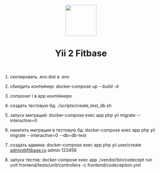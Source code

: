 <p align="center">
    <a href="https://github.com/yiisoft" target="_blank">
        <img src="https://avatars0.githubusercontent.com/u/993323" height="100px">
    </a>
    <h1 align="center">Yii 2 Fitbase</h1>
    <br>
</p>


1) скопировать .env.dist в .env

2) сбилдить контейнер:
    docker-compose up --build -d

3) composer i в app контейнере

4) создать тестовую бд:
    ./scripts/create_test_db.sh

5) запуск миграций:
   docker-compose exec app php yii migrate --interactive=0

6) накатить миграции в тестовую бд:
docker-compose exec app php yii migrate --interactive=0 --db=db-test

7) создать админа:
   docker-compose exec app php yii user/create admin@fitbase.ru admin 123456

8) запуск тестов:
docker-compose exec app ./vendor/bin/codecept run unit frontend/tests/unit/controllers -c frontend/codeception.yml